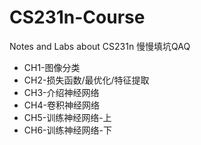 # CS231n-Course
Notes and Labs about CS231n
慢慢填坑QAQ
 - CH1-图像分类
 - CH2-损失函数/最优化/特征提取
 - CH3-介绍神经网络
 - CH4-卷积神经网络
 - CH5-训练神经网络-上
 - CH6-训练神经网络-下
